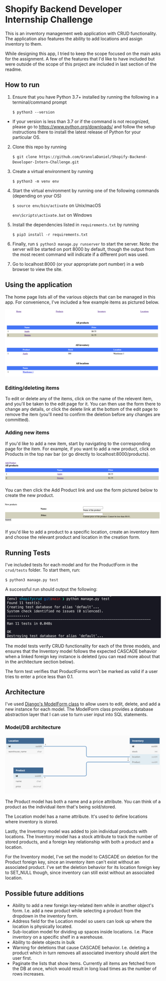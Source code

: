 # Shopify Backend Developer Internship Challenge

This is an inventory management web application with CRUD functionality. The application also features the ability to add locations and assign inventory to them.

While designing this app, I tried to keep the scope focused on the main asks for the assignment. A few of the features that I'd like to have included but were outside of the scope of this project are included in last section of the readme.

## How to run

1. Ensure that you have Python 3.7+ installed by running the following in a terminal/command prompt
    
    `$ python3 --version`
- If your version is less than 3.7 or if the command is not recognized, please go to https://www.python.org/downloads/ and follow the setup instructions there to install the latest release of Python for your particular OS. 

2. Clone this repo by running

    `$ git clone https://github.com/GranolaDaniel/Shopify-Backend-Developer-Intern-Challenge.git`
3. Create a virtual environment by running

    `$ python3 -m venv env`
4. Start the virtual environment by running one of the following commands (depending on your OS)

    `$ source env/bin/activate` on Unix/macOS

    `env\Scripts\activate.bat` on Windows
5. Install the dependencies listed in `requirements.txt` by running

    `$ pip3 install -r requirements.txt`

6. Finally, run `$ python3 manage.py runserver` to start the server. Note: the server will be started on port 8000 by default, though the output from the most recent command will indicate if a different port was used.
7. Go to localhost:8000 (or your appropriate port number) in a web browser to view the site.

## Using the application

The home page lists all of the various objects that can be managed in this app. For convenience, I've included a few example items as pictured below.

![A screenshot of the home page for the application](./img/home.png)

### Editing/deleting items

To edit or delete any of the items, click on the name of the relevent item, and you'll be taken to the edit page for it. You can then use the form there to change any details, or click the delete link at the bottom of the edit page to remove the item (you'll need to confirm the deletion before any changes are committed).

### Adding new items

If you'd like to add a new item, start by navigating to the corresponding page for the item. For example, if you want to add a new product, click on Products in the top nav bar (or go directly to localhost:8000/products).

![A screenshot of a webpage showing all products](./img/products.png)

You can then click the Add Product link and use the form pictured below to create the new product.

![A screenshot of a webpage showing the new product creation page](./img/new-product.png)

If you'd like to add a product to a specific location, create an inventory item and choose the relevant product and location in the creation form.

## Running Tests

I've included tests for each model and for the ProductForm in the `crud/tests` folder. To start them, run:

`$ python3 manage.py test`

A successful run should output the following:

![A screenshot of a terminal showing output after all tests were run successfully.](./img/tests.png)

The model tests verify CRUD functionality for each of the three models, and ensures that the Inventory model follows the expected CASCADE behavior when a linked foreign key instance is deleted (you can read more about that in the architecture section below).

The form test verifies that ProductForms won't be marked as valid if a user tries to enter a price less than 0.1.

## Architecture

I've used [Django's ModelForm class](https://docs.djangoproject.com/en/4.0/topics/forms/modelforms/) to allow users to edit, delete, and add a new instance for each model. The ModelForm class provides a database abstraction layer that I can use to turn user input into SQL statements.

### Model/DB architecture

![A diagram showing the relationships between the various tables in this app's database](./img/dbdiagram.png)

The Product model has both a name and a price attribute. You can think of a product as the individual item that's being sold/stored. 

The Location model has a name attribute. It's used to define locations where inventory is stored.

Lastly, the Inventory model was added to join individual products with locations. The Inventory model has a stock attribute to track the number of stored products, and a foreign key relationship with both a product and a location.

For the Inventory model, I've set the model to CASCADE on deletion for the Product foreign key, since an inventory item can't exist without an associated product. I've set the deletion behavior for its location foreign key to SET_NULL though, since inventory can still exist without an associated location.

## Possible future additions

- Ability to add a new foreign key-related item while in another object's form. I.e. add a new product while selecting a product from the dropdown in the inventory form.
- Address field for the Location model so users can look up where the location is physically located.
- Sub-location model for dividing up spaces inside locations. I.e. Place inventory on a specific shelf in a warehouse.
- Ability to delete objects in bulk
- Warning for deletions that cause CASCADE behavior. I.e. deleting a product which in turn removes all associated inventory should alert the user first.
- Paginate the lists that show items. Currently all items are fetched from the DB at once, which would result in long load times as the number of rows increases. 
